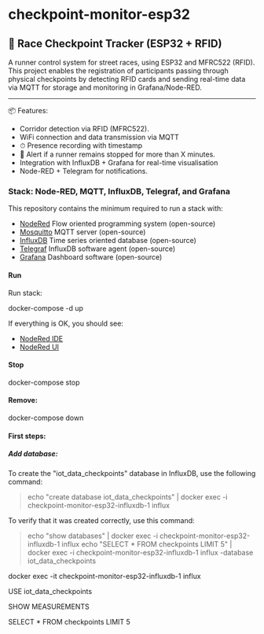 # checkpoint-monitor-esp32
## 🏁 Race Checkpoint Tracker (ESP32 + RFID)

A runner control system for street races, using ESP32 and MFRC522 (RFID). This project enables the registration of participants passing through physical checkpoints by detecting RFID cards and sending real-time data via MQTT for storage and monitoring in Grafana/Node-RED.

---

📦 Features:

- Corridor detection via RFID (MFRC522).
- WiFi connection and data transmission via MQTT
- ⏱ Presence recording with timestamp
- 🚨 Alert if a runner remains stopped for more than X minutes.
- Integration with InfluxDB + Grafana for real-time visualisation
- Node-RED + Telegram for notifications.

### Stack: Node-RED, MQTT, InfluxDB, Telegraf, and Grafana

This repository contains the minimum required to run a stack with:

* [NodeRed](https://nodered.org/) Flow oriented programming system (open-source)
* [Mosquitto](https://mosquitto.org/) MQTT server (open-source)
* [InfluxDB](https://www.influxdata.com/products/influxdb-overview/) Time series oriented database (open-source)
* [Telegraf](https://www.influxdata.com/time-series-platform/telegraf/) InfluxDB software agent (open-source)
* [Grafana](https://grafana.com/) Dashboard software (open-source)

#### Run
Run stack:

docker-compose -d up

If everything is OK, you should see:

* [NodeRed IDE](http://localhost:1880)
* [NodeRed UI](http://localhost:1880/ui)

#### Stop

docker-compose stop

#### Remove:

docker-compose down

#### First steps:

##### Add database:

To create the "iot_data_checkpoints" database in InfluxDB, use the following command:

> echo "create database iot_data_checkpoints" | docker exec -i checkpoint-monitor-esp32-influxdb-1 influx

To verify that it was created correctly, use this command:

> echo "show databases" | docker exec -i checkpoint-monitor-esp32-influxdb-1 influx
> echo "SELECT * FROM checkpoints LIMIT 5" | docker exec -i checkpoint-monitor-esp32-influxdb-1 influx -database iot_data_checkpoints

docker exec -it checkpoint-monitor-esp32-influxdb-1 influx


USE iot_data_checkpoints

SHOW MEASUREMENTS


SELECT * FROM checkpoints LIMIT 5
